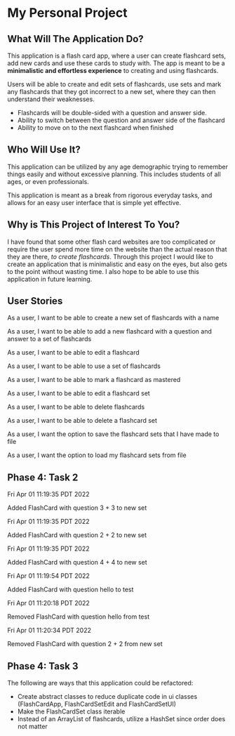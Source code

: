 # My Personal Project 

## What Will The Application Do?
This application is a flash card app, where a user can create flashcard sets, add new cards and use these cards to 
study with. The app is meant to be a **minimalistic and effortless experience** to creating and using flashcards. 

Users will be able to create and edit sets of flashcards, use sets and mark any flashcards that they got incorrect to 
a new set, where they can then understand their weaknesses.


- Flashcards will be double-sided with a question and answer side. 
- Ability to switch between the question and answer side of the flashcard
- Ability to move on to the next flashcard when finished



## Who Will Use It?
This application can be utilized by any age demographic trying to remember things easily and without excessive planning. 
This includes students of all ages, or even professionals.

This application is meant as a break from rigorous everyday tasks, and allows for an easy user interface that is simple 
yet effective.

## Why is This Project of Interest To You?
I have found that some other flash card websites are too complicated or require the user spend more time on the website 
than the actual reason that they are there, _to create flashcards_. Through this project I would like to create an
application that is minimalistic and easy on the eyes, but also gets to the point without wasting time. I also hope to
be able to use this application in future learning.

## User Stories

As a user, I want to be able to create a new set of flashcards with a name

As a user, I want to be able to add a new flashcard with a question and answer to a set of flashcards

As a user, I want to be able to edit a flashcard

As a user, I want to be able to use a set of flashcards

As a user, I want to be able to mark a flashcard as mastered

As a user, I want to be able to edit a flashcard set

As a user, I want to be able to delete flashcards

As a user, I want to be able to delete a flashcard set


As a user, I want the option to save the flashcard sets that I have made to file

As a user, I want the option to load my flashcard sets from file

## Phase 4: Task 2

Fri Apr 01 11:19:35 PDT 2022

Added FlashCard with question 3 + 3 to new set

Fri Apr 01 11:19:35 PDT 2022

Added FlashCard with question 2 + 2 to new set

Fri Apr 01 11:19:35 PDT 2022

Added FlashCard with question 4 + 4 to new set

Fri Apr 01 11:19:54 PDT 2022

Added FlashCard with question hello to test

Fri Apr 01 11:20:18 PDT 2022

Removed FlashCard with question hello from test

Fri Apr 01 11:20:34 PDT 2022

Removed FlashCard with question 2 + 2 from new set

## Phase 4: Task 3

The following are ways that this application could be refactored: 

- Create abstract classes to reduce duplicate code in ui classes (FlashCardApp, FlashCardSetEdit and FlashCardSetUI)
- Make the FlashCardSet class iterable
- Instead of an ArrayList of flashcards, utilize a HashSet since order does not matter
